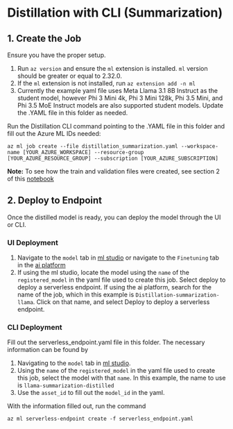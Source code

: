 # Distillation with CLI (Summarization)

## 1. Create the Job
Ensure you have the proper setup.
1. Run `az version` and ensure the `ml` extension is installed. `ml` version should be greater or equal to 2.32.0.
2. If the `ml` extension is not installed, run `az extension add -n ml`
3. Currently the example yaml file uses Meta Llama 3.1 8B Instruct as the student model, however Phi 3 Mini 4k, Phi 3 Mini 128k, Phi 3.5 Mini, and Phi 3.5 MoE Instruct models are also supported student models. Update the .YAML file in this folder as needed.

Run the Distillation CLI command pointing to the .YAML file in this folder and fill out the Azure ML IDs needed:

```text
az ml job create --file distillation_summarization.yaml --workspace-name [YOUR_AZURE_WORKSPACE] --resource-group [YOUR_AZURE_RESOURCE_GROUP] --subscription [YOUR_AZURE_SUBSCRIPTION]
```

**Note:** To see how the train and validation files were created, see section 2 of this [notebook](/sdk/python/foundation-models/system/distillation/summarization/distillation_summarization.ipynb)

## 2. Deploy to Endpoint
Once the distilled model is ready, you can deploy the model through the UI or CLI.

### UI Deployment
1. Navigate to the `model` tab in [ml studio](https://ml.azure.com) or navigate to the `Finetuning` tab in the [ai platform](https://ai.azure.com)
2. If using the ml studio, locate the model using the `name` of the `registered_model` in the yaml file used to create this job. Select deploy to deploy a serverless endpoint. If using the ai platform, search for the name of the job, which in this example is `Distillation-summarization-llama`. Click on that name, and select Deploy to deploy a serverless endpoint.

### CLI Deployment
Fill out the serverless_endpoint.yaml file in this folder. The necessary information can be found by 
1. Navigating to the `model` tab in [ml studio](https://ml.azure.com).
2. Using the `name` of the `registered_model` in the yaml file used to create this job, select the model with that `name`. In this example, the name to use is `llama-summarization-distilled`
3. Use the `asset_id` to fill out the `model_id` in the yaml.

With the information filled out, run the command

```text
az ml serverless-endpoint create -f serverless_endpoint.yaml
```